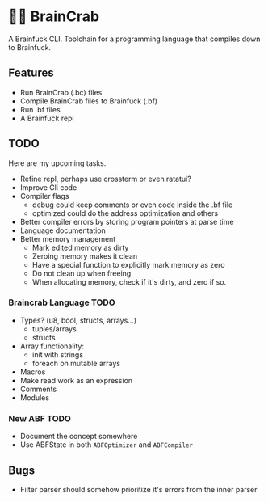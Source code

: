 # 🧠🦀 BrainCrab
A Brainfuck CLI. Toolchain for a programming language that compiles down to Brainfuck.

## Features
- Run BrainCrab (.bc) files
- Compile BrainCrab files to Brainfuck (.bf)
- Run .bf files
- A Brainfuck repl

## TODO
Here are my upcoming tasks.
- Refine repl, perhaps use crossterm or even ratatui?
- Improve Cli code
- Compiler flags
  - debug could keep comments or even code inside the .bf file
  - optimized could do the address optimization and others
- Better compiler errors by storing program pointers at parse time
- Language documentation
- Better memory management
  - Mark edited memory as dirty
  - Zeroing memory makes it clean
  - Have a special function to explicitly mark memory as zero
  - Do not clean up when freeing
  - When allocating memory, check if it's dirty, and zero if so.

### Braincrab Language TODO
- Types? (u8, bool, structs, arrays...)
  - tuples/arrays
  - structs
- Array functionality:
  - init with strings
  - foreach on mutable arrays
- Macros
- Make read work as an expression
- Comments
- Modules

### New ABF TODO
- Document the concept somewhere
- Use ABFState in both `ABFOptimizer` and `ABFCompiler`

## Bugs
- Filter parser should somehow prioritize it's errors from the inner parser